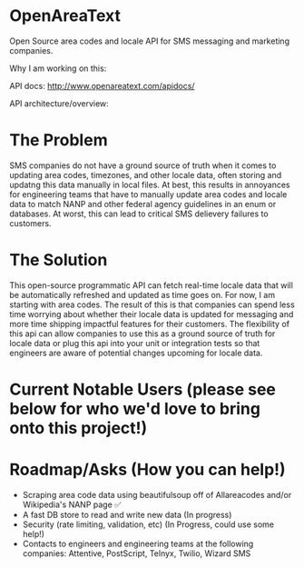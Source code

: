 # OpenAreaText
Open Source area codes and locale API for SMS messaging and marketing companies. 

Why I am working on this: 

API docs:  http://www.openareatext.com/apidocs/

API architecture/overview: 



# The Problem 

SMS companies do not have a ground source of truth when it comes to updating area codes, timezones, and other locale data, often storing and updatng this data manually in local files. At best, this results in annoyances for engineering teams that have to manually update area codes and locale data to match NANP and other federal agency guidelines in an enum or databases. At worst, this can lead to critical SMS delievery failures to customers. 

# The Solution 

This open-source programmatic API can fetch real-time locale data that will be automatically refreshed and updated as time goes on. For now, I am starting with area codes. The result of this is that  companies can spend less time worrying about whether their locale data is updated for messaging and more time shipping impactful features for their customers. The flexibility of this api can allow companies to use this as a ground source of truth for locale data or plug this api into your unit or integration tests so that engineers are aware of potential changes upcoming for locale data. 

# Current Notable Users (please see below for who we'd love to bring onto this project!)

# Roadmap/Asks (How you can help!)

- Scraping area code data using beautifulsoup off of Allareacodes and/or Wikipedia's NANP page ✅
- A fast DB store to read and write new data (In progress)
- Security (rate limiting, validation, etc) (In Progress, could use some help!)
- Contacts to engineers and engineering teams at the following companies: Attentive, PostScript, Telnyx, Twilio, Wizard SMS


 
